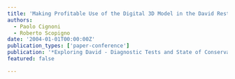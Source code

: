 ```yaml
---
title: 'Making Profitable Use of the Digital 3D Model in the David Restoration'
authors:
  - Paolo Cignoni
  - Roberto Scopigno
date: '2004-01-01T00:00:00Z'
publication_types: ['paper-conference']
publication: '*Exploring David - Diagnostic Tests and State of Conservation*'
featured: false

---
```

